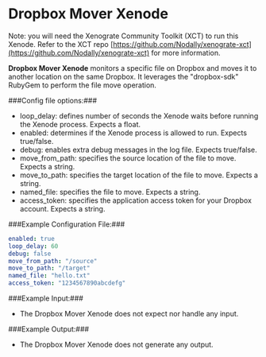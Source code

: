 Dropbox Mover Xenode
====================

Note: you will need the Xenograte Community Toolkit (XCT) to run this Xenode. Refer to the XCT repo [https://github.com/Nodally/xenograte-xct](https://github.com/Nodally/xenograte-xct) for more information.

**Dropbox Mover Xenode** monitors a specific file on Dropbox and moves it to another location on the same Dropbox. It leverages the "dropbox-sdk" RubyGem to perform the file move operation. 

###Config file options:###
* loop_delay: defines number of seconds the Xenode waits before running the Xenode process. Expects a float.  
* enabled: determines if the Xenode process is allowed to run. Expects true/false. 
* debug: enables extra debug messages in the log file. Expects true/false.
* move_from_path: specifies the source location of the file to move. Expects a string.
* move_to_path: specifies the target location of the file to move. Expects a string.
* named_file: specifies the file to move. Expects a string.
* access_token: specifies the application access token for your Dropbox account. Expects a string.

###Example Configuration File:###
```yaml
enabled: true
loop_delay: 60
debug: false
move_from_path: "/source"
move_to_path: "/target"
named_file: "hello.txt"
access_token: "1234567890abcdefg"
```

###Example Input:###
* The Dropbox Mover Xenode does not expect nor handle any input.  

###Example Output:###
* The Dropbox Mover Xenode does not generate any output. 
